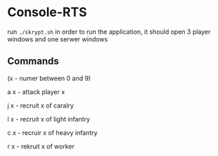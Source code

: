 # Console-RTS

run `./skrypt.sh` in order to run the application, it should open 3 player windows and one serwer windows

## Commands
(x - numer between 0 and 9)

a x - attack player x

j x - recruit x of caralry

l x - recruit x of light infantry

c x - recruir x of heavy infantry

r x - rekruit x of worker
